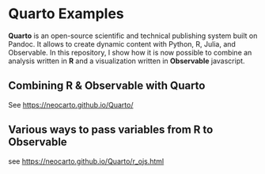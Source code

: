 # Quarto Examples

**Quarto** is an open-source scientific and technical publishing system built on Pandoc. It allows to create dynamic content with Python, R, Julia, and Observable. In this repository, I show how it is now possible to combine an analysis written in **R** and a visualization written in **Observable** javascript.

## Combining R & Observable with Quarto

See <https://neocarto.github.io/Quarto/>

## Various ways to pass variables from R to Observable

see <https://neocarto.github.io/Quarto/r_ojs.html>
